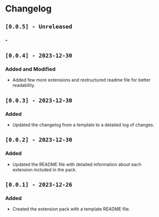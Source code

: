 # Changelog

## `[0.0.5] - Unreleased`
### -

## `[0.0.4] - 2023-12-30`
### Added and Modified
- Added few more extensions and restructured readme file for better readability.

## `[0.0.3] - 2023-12-30`
### Added
- Updated the changelog from a template to a detailed log of changes.

## `[0.0.2] - 2023-12-30`
### Added
- Updated the README file with detailed information about each extension included in the pack.

## `[0.0.1] - 2023-12-26`
### Added
- Created the extension pack with a template README file.

